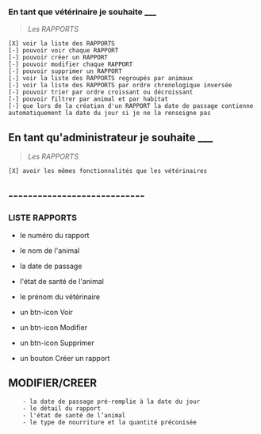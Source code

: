 





### En tant que vétérinaire je souhaite ___

> _Les RAPPORTS_

    [X] voir la liste des RAPPORTS
    [-] pouvoir voir chaque RAPPORT
    [-] pouvoir créer un RAPPORT  
    [-] pouvoir modifier chaque RAPPORT 
    [-] pouvoir supprimer un RAPPORT 
    [-] voir la liste des RAPPORTS regroupés par animaux
    [-] voir la liste des RAPPORTS par ordre chronologique inversée
    [-] pouvoir trier par ordre croissant ou décroissant
    [-] pouvoir filtrer par animal et par habitat
    [-] que lors de la création d'un RAPPORT la date de passage contienne automatiquement la date du jour si je ne la renseigne pas




## En tant qu'administrateur je souhaite ___

> _Les RAPPORTS_

    [X] avoir les mêmes fonctionnalités que les vétérinaires


## ----------------------------

### LISTE RAPPORTS

- le numéro du rapport
- le nom de l'animal
- la date de passage
- l'état de santé de l'animal
- le prénom du vétérinaire

- un btn-icon Voir
- un btn-icon Modifier
- un btn-icon Supprimer
- un bouton Créer un rapport

## MODIFIER/CREER

        - la date de passage pré-remplie à la date du jour
        - le détail du rapport
        - l'état de santé de l’animal
        - le type de nourriture et la quantité préconisée